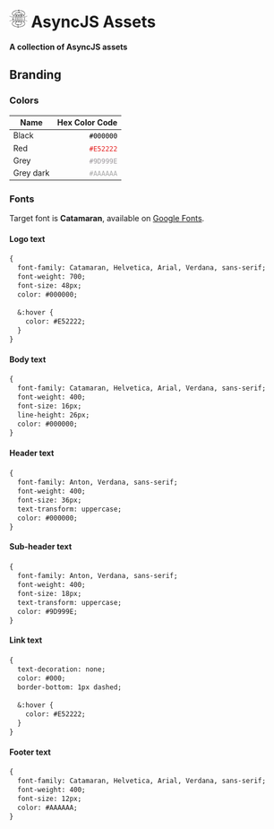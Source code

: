 # ![Async Logo](https://raw.githubusercontent.com/asyncjs/assets/master/branding/logo/async-logo-32x32.png) AsyncJS Assets

**A collection of AsyncJS assets**

## Branding

### Colors

| Name      | Hex Color Code                              |
|-----------|--------------------------------------------:|
| Black     | <code style="color:#000;">#000000</code>       |
| Red       | <code style="color:#e52222;">#E52222</code> |
| Grey      | <code style="color:#9d999e;">#9D999E</code> |
| Grey dark | <code style="color:#aaa;">#AAAAAA</code>       |

### Fonts

Target font is **Catamaran**, available on [Google Fonts](https://fonts.google.com/specimen/Catamaran).

#### Logo text

```less
{
  font-family: Catamaran, Helvetica, Arial, Verdana, sans-serif;
  font-weight: 700;
  font-size: 48px;
  color: #000000;

  &:hover {
    color: #E52222;
  }
}
```

#### Body text

```less
{
  font-family: Catamaran, Helvetica, Arial, Verdana, sans-serif;
  font-weight: 400;
  font-size: 16px;
  line-height: 26px;
  color: #000000;
}
```

#### Header text

```less
{
  font-family: Anton, Verdana, sans-serif;
  font-weight: 400;
  font-size: 36px;
  text-transform: uppercase;
  color: #000000;
}
```

#### Sub-header text

```less
{
  font-family: Anton, Verdana, sans-serif;
  font-weight: 400;
  font-size: 18px;
  text-transform: uppercase;
  color: #9D999E;
}
```

#### Link text

```less
{
  text-decoration: none;
  color: #000;
  border-bottom: 1px dashed;

  &:hover {
    color: #E52222;
  }
}
```

#### Footer text

```less
{
  font-family: Catamaran, Helvetica, Arial, Verdana, sans-serif;
  font-weight: 400;
  font-size: 12px;
  color: #AAAAAA;
}
```
